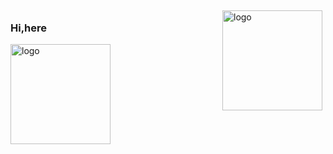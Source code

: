 <img src="https://github-readme-stats.vercel.app/api?username=no-serve-people&show_icons=true" alt="logo" height="160" align="right" style="margin: 5px; margin-bottom: 20px;" />

### Hi,here

<img src="https://github-profile-trophy.vercel.app/?username=no-serve-people&theme=flat&column=7" alt="logo" height="160" align="center" style="margin: auto; margin-bottom: 20px;" />

<!--
**x-debug/x-debug** is a ✨ _special_ ✨ repository because its `README.md` (this file) appears on your GitHub profile.

Here are some ideas to get you started:

- 🔭 I’m currently working on ...
- 🌱 I’m currently learning ...
- 👯 I’m looking to collaborate on ...
- 🤔 I’m looking for help with ...
- 💬 Ask me about ...
- 📫 How to reach me: ...
- 😄 Pronouns: ...
- ⚡ Fun fact: ...
-->
